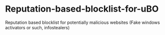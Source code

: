 # Reputation-based-blocklist-for-uBO
Reputation based blocklist for potentially malicious websites (Fake windows activators or such, infostealers) 
